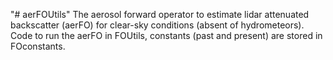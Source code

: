 "# aerFOUtils" 
The aerosol forward operator to estimate lidar attenuated backscatter (aerFO) for clear-sky conditions (absent of hydrometeors). Code to run the aerFO in FOUtils, constants (past and present) are stored in FOconstants.
